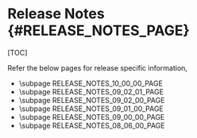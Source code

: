 # Release Notes {#RELEASE_NOTES_PAGE}

[TOC]

Refer the below pages for release specific information,

- \subpage RELEASE_NOTES_10_00_00_PAGE
- \subpage RELEASE_NOTES_09_02_01_PAGE
- \subpage RELEASE_NOTES_09_02_00_PAGE
- \subpage RELEASE_NOTES_09_01_00_PAGE
- \subpage RELEASE_NOTES_09_00_00_PAGE
- \subpage RELEASE_NOTES_08_06_00_PAGE